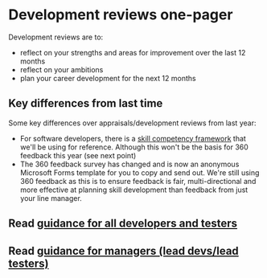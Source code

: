 
# Development reviews one-pager

Development reviews are to:
* reflect on your strengths and areas for improvement over the last 12 months  
* reflect on your ambitions
* plan your career development for the next 12 months 

## Key differences from last time
Some key differences over appraisals/development reviews from last year: 

* For software developers, there is a [skill competency framework](https://nice-digital.github.io/develop-your-skills/#/framework) that we'll be using for reference.  Although this won't be the basis for 360 feedback this year (see next point)
* The 360 feedback survey has changed and is now an anonymous Microsoft Forms template for you to copy and send out.  We're still using 360 feedback as this is to ensure feedback is fair, multi-directional and more effective at planning skill development than feedback from just your line manager.

## Read [guidance for all developers and testers](guidance-for-developers.md)

## Read [guidance for managers (lead devs/lead testers)](guidance-for-managers.md)
  
